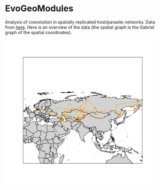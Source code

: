 # EvoGeoModules

Analysis of coevolution in spatially replicated host/parasite networks. Data
from [here](http://datadryad.org/resource/doi:10.5061/dryad.jf3tj). Here
is an overview of the data (the spatial graph is the Gabriel graph of the
spatial coordinates).

![Overview of the data](map.png)

